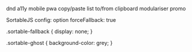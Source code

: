 dnd
a11y
mobile
pwa
copy/paste list to/from clipboard
modulariser
promo

SortableJS config:
  option forceFallback: true

  .sortable-fallback {
    display: none;
  }
    
  .sortable-ghost {
    background-color: grey;
  }